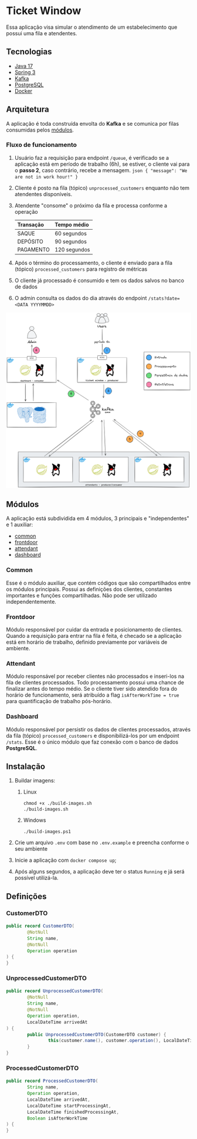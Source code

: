 # Ticket Window

Essa aplicação visa simular o atendimento de um estabelecimento que possui
uma fila e atendentes.

## Tecnologias

- [Java 17](https://www.oracle.com/br/java/technologies/downloads/#java17)
- [Spring 3](https://spring.io/)
- [Kafka](https://kafka.apache.org/)
- [PostgreSQL](https://www.postgresql.org/)
- [Docker](https://www.docker.com/)

## Arquitetura

A aplicação é toda construída envolta do **Kafka** e se comunica por filas
consumidas pelos [módulos](#módulos).

### Fluxo de funcionamento

1. Usuário faz a requisição para endpoint `/queue`, é verificado se
a aplicação está em período de trabalho (6h), se estiver, o cliente vai
para o **passo 2**, caso contrário, recebe a mensagem.
   ``json
   {
      "message": "We are not in work hour!"
   }
   ``

2. Cliente é posto na fila (tópico) `unprocessed_customers` enquanto não
tem atendentes disponíveis.

3. Atendente "consome" o próximo da fila e processa conforme a operação
    
    | Transação | Tempo médio  |
    |-----------|--------------|
    | SAQUE     | 60 segundos  |
    | DEPÓSITO  | 90 segundos  |
    | PAGAMENTO | 120 segundos |

4. Após o término do processamento, o cliente é enviado para a fila (tópico) `processed_customers`
para registro de métricas

5. O cliente já processado é consumido e tem os dados salvos no banco de dados

6. O admin consulta os dados do dia através do endpoint `/stats?date=<DATA YYYYMMDD>`

![Arquitetura](ticket_window_architecture.png)

## Módulos

A aplicação está subdividida em 4 módulos, 3 principais e "independentes"
e 1 auxiliar:

- [common](#common)
- [frontdoor](#frontdoor)
- [attendant](#attendant)
- [dashboard](#dashboard)

### Common

Esse é o módulo auxiliar, que contém códigos que são compartilhados entre
os módulos principais. Possui as definições dos clientes, constantes importantes e funções compartilhadas.
Não pode ser utilizado independentemente.

### Frontdoor

Módulo responsável por cuidar da entrada e posicionamento de clientes.
Quando a requisição para entrar na fila é feita, é checado se a aplicação está em horário de trabalho,
definido previamente por variáveis de ambiente.

### Attendant

Módulo responsável por receber clientes não processados e inseri-los na fila de clientes processados.
Todo processamento possui uma chance de finalizar antes do tempo médio.
Se o cliente tiver sido atendido fora do horário de funcionamento, será atribuído
a flag `isAfterWorkTime = true` para quantificação de trabalho pós-horário.

### Dashboard

Módulo responsável por persistir os dados de clientes processados,
através da fila (tópico) `processed_customers` e disponibilizá-los por
um endpoint `/stats`. Esse é o único módulo que faz conexão com o banco de dados
**PostgreSQL**.


## Instalação

1. Buildar imagens:
   1. Linux
      ```shell
      chmod +x ./build-images.sh
      ./build-images.sh
      ```
   
   2. Windows
      ```shell
      ./build-images.ps1
      ```

2. Crie um arquivo `.env` com base no `.env.example` e preencha conforme o seu ambiente

3. Inicie a aplicação com `docker compose up`;

4. Após alguns segundos, a aplicação deve ter o status `Running` e já será possível utilizá-la.

## Definições

### CustomerDTO

```java
public record CustomerDTO(
        @NotNull
        String name,
        @NotNull
        Operation operation
) {
}
```

### UnprocessedCustomerDTO

```java
public record UnprocessedCustomerDTO(
        @NotNull
        String name,
        @NotNull
        Operation operation,
        LocalDateTime arrivedAt
) {
        public UnprocessedCustomerDTO(CustomerDTO customer) {
                this(customer.name(), customer.operation(), LocalDateTime.now());
        }
}
```

### ProcessedCustomerDTO

```java
public record ProcessedCustomerDTO(
        String name,
        Operation operation,
        LocalDateTime arrivedAt,
        LocalDateTime startProcessingAt,
        LocalDateTime finishedProcessingAt,
        Boolean isAfterWorkTime
) {
}
```